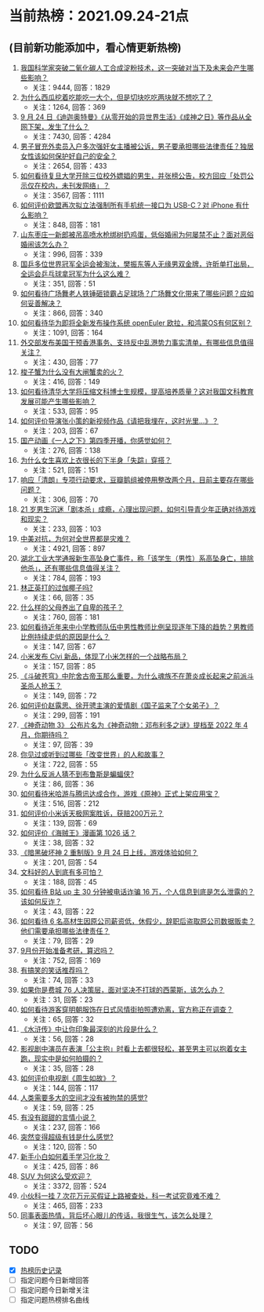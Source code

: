 # 当前热榜：2021.09.24-21点
## (目前新功能添加中，看心情更新热榜)
1. [我国科学家突破二氧化碳人工合成淀粉技术，这一突破对当下及未来会产生哪些影响？](https://www.zhihu.com/question/488626676)
    * 关注：9444, 回答：1829
2. [为什么西瓜挖着吃能吃一大个，但是切块吃吃两块就不想吃了？](https://www.zhihu.com/question/482719415)
    * 关注：1264, 回答：369
3. [9 月 24 日《迪迦奥特曼》《从零开始的异世界生活》《成神之日》等作品从全网下架，发生了什么？](https://www.zhihu.com/question/488696458)
    * 关注：7430, 回答：4284
4. [男子冒充外卖员入户多次强奸女主播被公诉，男子要承担哪些法律责任？独居女性该如何保护好自己的安全？](https://www.zhihu.com/question/488450680)
    * 关注：2654, 回答：433
5. [如何看待复旦大学开除三位校外嫖娼的男生，并张榜公告，校方回应「处罚公示仅在校内，未刊发网络」？](https://www.zhihu.com/question/488649577)
    * 关注：3567, 回答：1111
6. [如何评价欧盟再次拟立法强制所有手机统一接口为 USB-C？对 iPhone 有什么影响？](https://www.zhihu.com/question/488580296)
    * 关注：848, 回答：181
7. [山东枣庄一新郎被吊高喷水枪绑树扔鸡蛋，低俗婚闹为何屡禁不止？面对恶俗婚闹该怎么办？](https://www.zhihu.com/question/488434965)
    * 关注：996, 回答：339
8. [国乒多位世界冠军全运会被淘汰，樊振东等人无缘男双金牌，许昕单打出局，全运会乒乓球拿冠军为什么这么难？](https://www.zhihu.com/question/488707107)
    * 关注：351, 回答：51
9. [如何看待广场舞老人铁锤砸锁霸占足球场？广场舞文化带来了哪些问题？应如何妥善解决？](https://www.zhihu.com/question/488416639)
    * 关注：866, 回答：340
10. [如何看待华为即将全新发布操作系统 openEuler 欧拉，和鸿蒙OS有何区别？](https://www.zhihu.com/question/488449794)
    * 关注：1091, 回答：164
11. [外交部发布美国干预香港事务、支持反中乱港势力事实清单，有哪些信息值得关注？](https://www.zhihu.com/question/488667910)
    * 关注：430, 回答：77
12. [梭子蟹为什么没有大闸蟹卖的火？](https://www.zhihu.com/question/295044504)
    * 关注：416, 回答：149
13. [如何看待清华大学将压缩文科博士生规模，提高培养质量？这对我国文科教育发展可能产生哪些影响？](https://www.zhihu.com/question/488574238)
    * 关注：533, 回答：95
14. [如何评价导演张小策的新视频作品《请把我埋在，这时光里...》？](https://www.zhihu.com/question/488577249)
    * 关注：203, 回答：67
15. [国产动画《一人之下》第四季开播，你感觉如何？](https://www.zhihu.com/question/488660280)
    * 关注：276, 回答：138
16. [为什么女生喜欢上衣很长的下半身「失踪」穿搭？](https://www.zhihu.com/question/487181360)
    * 关注：521, 回答：151
17. [响应「清朗」专项行动要求，豆瓣鹅组被停用整改两个月，目前主要存在哪些问题？](https://www.zhihu.com/question/488540672)
    * 关注：306, 回答：70
18. [21 岁男生沉迷「剧本杀」成瘾，心理出现问题，如何引导青少年正确对待游戏和现实？](https://www.zhihu.com/question/488478374)
    * 关注：233, 回答：103
19. [中美对抗，为何对全世界都是灾难？](https://www.zhihu.com/question/420040304)
    * 关注：4921, 回答：897
20. [湖北工业大学通报新生高坠身亡事件，称「该学生（男性）系高坠身亡，排除他杀」，还有哪些信息值得关注？](https://www.zhihu.com/question/488700672)
    * 关注：784, 回答：193
21. [林正英打的过伽椰子吗?](https://www.zhihu.com/question/325278960)
    * 关注：66, 回答：35
22. [什么样的父母养出了自卑的孩子？](https://www.zhihu.com/question/487647494)
    * 关注：760, 回答：181
23. [如何看待近年来中小学教师队伍中男性教师比例呈现逐年下降的趋势？男教师比例持续走低的原因是什么？](https://www.zhihu.com/question/488656023)
    * 关注：147, 回答：67
24. [小米发布 Civi 新品，体现了小米怎样的一个战略布局？](https://www.zhihu.com/question/488340646)
    * 关注：157, 回答：85
25. [《斗破苍穹》中陀舍古帝玉那么重要，为什么魂族不在萧炎成长起来之前派斗圣杀人抢玉？](https://www.zhihu.com/question/487908673)
    * 关注：149, 回答：72
26. [如何评价赵露思、徐开骋主演的爱情剧《国子监来了个女弟子》？](https://www.zhihu.com/question/488238381)
    * 关注：299, 回答：191
27. [《神奇动物 3》 公布片名为《神奇动物：邓布利多之谜》提档至 2022 年 4 月，你期待吗？](https://www.zhihu.com/question/488416612)
    * 关注：97, 回答：39
28. [你见过或听到过哪些「改变世界」的人和故事？](https://www.zhihu.com/question/487767104)
    * 关注：722, 回答：55
29. [为什么反派人猜不到布鲁斯是蝙蝠侠?](https://www.zhihu.com/question/487379520)
    * 关注：86, 回答：36
30. [如何看待米哈游与腾讯达成合作，游戏《原神》正式上架应用宝？](https://www.zhihu.com/question/488384801)
    * 关注：516, 回答：212
31. [如何评价小米诉天极网案胜诉，获赔200万元？](https://www.zhihu.com/question/488671110)
    * 关注：139, 回答：69
32. [如何评价《海贼王》漫画第 1026 话？](https://www.zhihu.com/question/487169079)
    * 关注：38, 回答：32
33. [《暗黑破坏神 2 重制版》9 月 24 日上线，游戏体验如何？](https://www.zhihu.com/question/488510403)
    * 关注：201, 回答：54
34. [文科好的人到底有多可怕？](https://www.zhihu.com/question/407660999)
    * 关注：188, 回答：45
35. [如何看待 B站 up 主 30 分钟被电话诈骗 16 万，个人信息到底是怎么泄露的？该如何反诈？](https://www.zhihu.com/question/488038333)
    * 关注：43, 回答：22
36. [如何看待 6 名高材生因原公司薪资低，休假少，辞职后盗取原公司数据贩卖？他们需要承担哪些法律责任？](https://www.zhihu.com/question/487356876)
    * 关注：79, 回答：29
37. [9月份开始准备考研，算迟吗？](https://www.zhihu.com/question/293463626)
    * 关注：752, 回答：169
38. [有搞笑的笑话推荐吗？](https://www.zhihu.com/question/477047112)
    * 关注：74, 回答：33
39. [如果你是费城 76 人决策层，面对坚决不打球的西蒙斯，该怎么办？](https://www.zhihu.com/question/488376059)
    * 关注：31, 回答：23
40. [如何看待游客穿明朝服饰在日式风情街拍照遭劝离，官方称正在调查？](https://www.zhihu.com/question/488290408)
    * 关注：65, 回答：32
41. [《水浒传》中让你印象最深刻的片段是什么？](https://www.zhihu.com/question/475439583)
    * 关注：56, 回答：28
42. [影视剧中演员在表演「公主抱」时看上去都很轻松，甚至男主可以抱着女主跑，现实中是如何拍摄的？](https://www.zhihu.com/question/439074787)
    * 关注：35, 回答：28
43. [如何评价电视剧《周生如故》？](https://www.zhihu.com/question/481452002)
    * 关注：144, 回答：117
44. [人类需要多大的空间才没有被拘禁的感觉?](https://www.zhihu.com/question/488409335)
    * 关注：59, 回答：25
45. [有没有甜甜的言情小说？](https://www.zhihu.com/question/470041142)
    * 关注：237, 回答：166
46. [突然变得超级有钱是什么感觉?](https://www.zhihu.com/question/453403281)
    * 关注：120, 回答：50
47. [新手小白如何着手学习化妆？](https://www.zhihu.com/question/478433955)
    * 关注：425, 回答：86
48. [SUV 为何这么受欢迎？](https://www.zhihu.com/question/23946804)
    * 关注：3372, 回答：524
49. [小伙科一挂 7 次花万元买假证上路被查处，科一考试究竟难不难？](https://www.zhihu.com/question/488298610)
    * 关注：465, 回答：233
50. [同事表面热情，背后坏心眼儿的传话，我很生气，该怎么处理？](https://www.zhihu.com/question/485172262)
    * 关注：97, 回答：56
## TODO
* [x] [热榜历史记录](hot_history/AllHot.md)
* [ ] 指定问题今日新增回答
* [ ] 指定问题今日新增关注
* [ ] 指定问题热榜排名曲线
